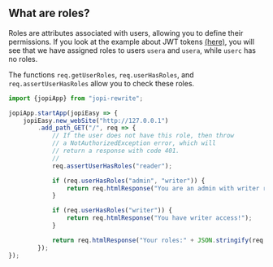 ## What are roles?

Roles are attributes associated with users, allowing you to define their permissions. If you look at the example about JWT tokens [(here)](_doc/security/using-jwt-token.md), you will see that we have assigned roles to users `usera` and `usera`, while `userc` has no roles.

The functions `req.getUserRoles`, `req.userHasRoles`, and `req.assertUserHasRoles` allow you to check these roles.

```typescript
import {jopiApp} from "jopi-rewrite";

jopiApp.startApp(jopiEasy => {
    jopiEasy.new_webSite("http://127.0.0.1")
        .add_path_GET("/", req => {
            // If the user does not have this role, then throw
            // a NotAuthorizedException error, which will
            // return a response with code 401.
            //
            req.assertUserHasRoles("reader");

            if (req.userHasRoles("admin", "writer")) {
                return req.htmlResponse("You are an admin with writer role!");
            }

            if (req.userHasRoles("writer")) {
                return req.htmlResponse("You have writer access!");
            }

            return req.htmlResponse("Your roles:" + JSON.stringify(req.getUserRoles()));
        });
});
```